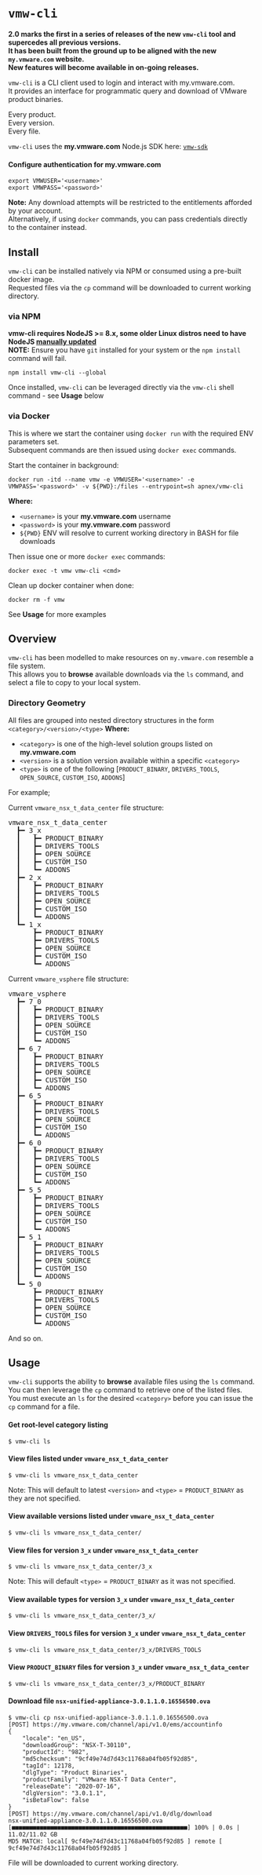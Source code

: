 # `vmw-cli`
**2.0 marks the first in a series of releases of the new `vmw-cli` tool and supercedes all previous versions.**  
**It has been built from the ground up to be aligned with the new `my.vmware.com` website.**  
**New features will become available in on-going releases.**  

`vmw-cli` is a CLI client used to login and interact with my.vmware.com.  
It provides an interface for programmatic query and download of VMware product binaries.  

Every product.  
Every version.  
Every file.  

`vmw-cli` uses the **my.vmware.com** Node.js SDK here: [`vmw-sdk`](https://github.com/apnex/vmw-sdk)

#### Configure authentication for my.vmware.com  
```
export VMWUSER='<username>'
export VMWPASS='<password>'
```
**Note:** Any download attempts will be restricted to the entitlements afforded by your account.  
Alternatively, if using `docker` commands, you can pass credentials directly to the container instead.

## Install
`vmw-cli` can be installed natively via NPM or consumed using a pre-built docker image.  
Requested files via the `cp` command  will be downloaded to current working directory.

### via NPM
**vmw-cli requires NodeJS >= 8.x, some older Linux distros need to have NodeJS [manually updated](https://nodejs.org/en/download/package-manager/#debian-and-ubuntu-based-linux-distributions)**  
**NOTE:** Ensure you have `git` installed for your system or the `npm install` command will fail.

```
npm install vmw-cli --global
```
Once installed, `vmw-cli` can be leveraged directly via the `vmw-cli` shell command - see **Usage** below

### via Docker
This is where we start the container using `docker run` with the required ENV parameters set.  
Subsequent commands are then issued using `docker exec` commands.  

Start the container in background:
```
docker run -itd --name vmw -e VMWUSER='<username>' -e VMWPASS='<password>' -v ${PWD}:/files --entrypoint=sh apnex/vmw-cli
```
**Where:**  
- `<username>` is your **my.vmware.com** username  
- `<password>` is your **my.vmware.com** password  
- `${PWD}` ENV will resolve to current working directory in BASH for file downloads

Then issue one or more `docker exec` commands:
```
docker exec -t vmw vmw-cli <cmd>
```

Clean up docker container when done:
```
docker rm -f vmw
```

See **Usage** for more examples  

## Overview
`vmw-cli` has been modelled to make resources on `my.vmware.com` resemble a file system.  
This allows you to **browse** available downloads via the `ls` command, and select a file to copy to your local system.

### Directory Geometry
All files are grouped into nested directory structures in the form `<category>/<version>/<type>`
**Where:**  
- `<category>` is one of the high-level solution groups listed on **my.vmware.com** 
- `<version>` is a solution version available within a specific `<category>`
- `<type>` is one of the following [`PRODUCT_BINARY`, `DRIVERS_TOOLS`, `OPEN_SOURCE`, `CUSTOM_ISO`, `ADDONS`]

For example;

Current `vmware_nsx_t_data_center` file structure:
<pre>
vmware_nsx_t_data_center
  &#x2523&#x2501 3_x
  &#x2503   &#x2523&#x2501 PRODUCT_BINARY
  &#x2503   &#x2523&#x2501 DRIVERS_TOOLS
  &#x2503   &#x2523&#x2501 OPEN_SOURCE
  &#x2503   &#x2523&#x2501 CUSTOM_ISO
  &#x2503   &#x2517&#x2501 ADDONS
  &#x2523&#x2501 2_x
  &#x2503   &#x2523&#x2501 PRODUCT_BINARY
  &#x2503   &#x2523&#x2501 DRIVERS_TOOLS
  &#x2503   &#x2523&#x2501 OPEN_SOURCE
  &#x2503   &#x2523&#x2501 CUSTOM_ISO
  &#x2503   &#x2517&#x2501 ADDONS
  &#x2517&#x2501 1_x
      &#x2523&#x2501 PRODUCT_BINARY
      &#x2523&#x2501 DRIVERS_TOOLS
      &#x2523&#x2501 OPEN_SOURCE
      &#x2523&#x2501 CUSTOM_ISO
      &#x2517&#x2501 ADDONS
</pre>

Current `vmware_vsphere` file structure:
<pre>
vmware_vsphere
  &#x2523&#x2501 7_0
  &#x2503   &#x2523&#x2501 PRODUCT_BINARY
  &#x2503   &#x2523&#x2501 DRIVERS_TOOLS
  &#x2503   &#x2523&#x2501 OPEN_SOURCE
  &#x2503   &#x2523&#x2501 CUSTOM_ISO
  &#x2503   &#x2517&#x2501 ADDONS
  &#x2523&#x2501 6_7
  &#x2503   &#x2523&#x2501 PRODUCT_BINARY
  &#x2503   &#x2523&#x2501 DRIVERS_TOOLS
  &#x2503   &#x2523&#x2501 OPEN_SOURCE
  &#x2503   &#x2523&#x2501 CUSTOM_ISO
  &#x2503   &#x2517&#x2501 ADDONS
  &#x2523&#x2501 6_5
  &#x2503   &#x2523&#x2501 PRODUCT_BINARY
  &#x2503   &#x2523&#x2501 DRIVERS_TOOLS
  &#x2503   &#x2523&#x2501 OPEN_SOURCE
  &#x2503   &#x2523&#x2501 CUSTOM_ISO
  &#x2503   &#x2517&#x2501 ADDONS
  &#x2523&#x2501 6_0
  &#x2503   &#x2523&#x2501 PRODUCT_BINARY
  &#x2503   &#x2523&#x2501 DRIVERS_TOOLS
  &#x2503   &#x2523&#x2501 OPEN_SOURCE
  &#x2503   &#x2523&#x2501 CUSTOM_ISO
  &#x2503   &#x2517&#x2501 ADDONS
  &#x2523&#x2501 5_5
  &#x2503   &#x2523&#x2501 PRODUCT_BINARY
  &#x2503   &#x2523&#x2501 DRIVERS_TOOLS
  &#x2503   &#x2523&#x2501 OPEN_SOURCE
  &#x2503   &#x2523&#x2501 CUSTOM_ISO
  &#x2503   &#x2517&#x2501 ADDONS
  &#x2523&#x2501 5_1
  &#x2503   &#x2523&#x2501 PRODUCT_BINARY
  &#x2503   &#x2523&#x2501 DRIVERS_TOOLS
  &#x2503   &#x2523&#x2501 OPEN_SOURCE
  &#x2503   &#x2523&#x2501 CUSTOM_ISO
  &#x2503   &#x2517&#x2501 ADDONS
  &#x2517&#x2501 5_0
      &#x2523&#x2501 PRODUCT_BINARY
      &#x2523&#x2501 DRIVERS_TOOLS
      &#x2523&#x2501 OPEN_SOURCE
      &#x2523&#x2501 CUSTOM_ISO
      &#x2517&#x2501 ADDONS
</pre>

And so on.

## Usage
`vmw-cli` supports the ability to **browse** available files using the `ls` command.  
You can then leverage the `cp` command to retrieve one of the listed files.  
You must execute an `ls` for the desired `<category>` before you can issue the `cp` command for a file.

#### Get root-level category listing
```
$ vmw-cli ls
```

#### View files listed under `vmware_nsx_t_data_center`
```
$ vmw-cli ls vmware_nsx_t_data_center
```

Note: This will default to latest `<version>` and `<type>` = `PRODUCT_BINARY` as they are not specified.  

#### View available versions listed under `vmware_nsx_t_data_center`
```
$ vmw-cli ls vmware_nsx_t_data_center/
```

#### View files for version `3_x` under `vmware_nsx_t_data_center`
```
$ vmw-cli ls vmware_nsx_t_data_center/3_x
```

Note: This will default `<type>` = `PRODUCT_BINARY` as it was not specified.  

#### View available types for version `3_x` under `vmware_nsx_t_data_center`
```
$ vmw-cli ls vmware_nsx_t_data_center/3_x/
```

#### View `DRIVERS_TOOLS` files for version `3_x` under `vmware_nsx_t_data_center`
```
$ vmw-cli ls vmware_nsx_t_data_center/3_x/DRIVERS_TOOLS
```

#### View `PRODUCT_BINARY` files for version `3_x` under `vmware_nsx_t_data_center`
```
$ vmw-cli ls vmware_nsx_t_data_center/3_x/PRODUCT_BINARY
```

#### Download file `nsx-unified-appliance-3.0.1.1.0.16556500.ova`
```
$ vmw-cli cp nsx-unified-appliance-3.0.1.1.0.16556500.ova 
[POST] https://my.vmware.com/channel/api/v1.0/ems/accountinfo
{
	"locale": "en_US",
	"downloadGroup": "NSX-T-30110",
	"productId": "982",
	"md5checksum": "9cf49e74d7d43c11768a04fb05f92d85",
	"tagId": 12178,
	"dlgType": "Product Binaries",
	"productFamily": "VMware NSX-T Data Center",
	"releaseDate": "2020-07-16",
	"dlgVersion": "3.0.1.1",
	"isBetaFlow": false
}
[POST] https://my.vmware.com/channel/api/v1.0/dlg/download
nsx-unified-appliance-3.0.1.1.0.16556500.ova [■■■■■■■■■■■■■■■■■■■■■■■■■■■■■■■■■■■■■■■■■■■■■■■■■■] 100% | 0.0s | 11.02/11.02 GB
MD5 MATCH: local[ 9cf49e74d7d43c11768a04fb05f92d85 ] remote [ 9cf49e74d7d43c11768a04fb05f92d85 ]
```

File will be downloaded to current working directory.
